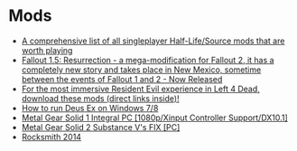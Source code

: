 # Mods

* [A comprehensive list of all singleplayer Half-Life/Source mods that are worth playing](https://www.reddit.com/r/HalfLife/comments/60pmr9/a_comprehensive_list_of_all_singleplayer/)
* [Fallout 1.5: Resurrection - a mega-modification for Fallout 2, it has a completely new story and takes place in New Mexico, sometime between the events of Fallout 1 and 2 - Now Released](http://www.moddb.com/mods/fallout-15-resurrection/news/fallout-15-resurrection-release)
* [For the most immersive Resident Evil experience in Left 4 Dead, download these mods \(direct links inside\)!](https://www.reddit.com/r/l4d2/comments/7wqwhb/for_the_most_immersive_resident_evil_experience/)
* [How to run Deus Ex on Windows 7/8](https://www.pcgamer.com/how-to-run-deus-ex-on-windows-78/)
* [Metal Gear Solid 1 Integral PC \[1080p/Xinput Controller Support/DX10.1\]](https://www.reddit.com/r/metalgearsolid/comments/4qlv1c/final_full_release_metal_gear_solid_1_integral_pc/)
* [Metal Gear Solid 2 Substance V's FIX \[PC\]](https://www.reddit.com/r/metalgearsolid/comments/59h2jd/metal_gear_solid_2_substance_vs_fix_pc/)
* [Rocksmith 2014](https://cs.rin.ru/forum/viewtopic.php?f=10&t=63705&start=2865&sid=e40b0518f0fa811095856105c168e85f)

